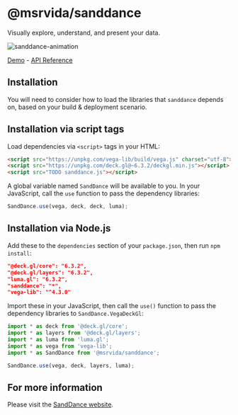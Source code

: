# @msrvida/sanddance

Visually explore, understand, and present your data.

![sanddance-animation](https://user-images.githubusercontent.com/11507384/54236654-52d42800-44d1-11e9-859e-6c5d297a46d2.gif)

[Demo](https://microsoft.github.io/SandDance/app) - [API Reference](https://microsoft.github.io/SandDance/docs/sanddance/v1/api)

## Installation

You will need to consider how to load the libraries that `sanddance` depends on, based on your build & deployment scenario.

## Installation via script tags

Load dependencies via `<script>` tags in your HTML:
```html
<script src="https://unpkg.com/vega-lib/build/vega.js" charset="utf-8"></script>
<script src="https://unpkg.com/deck.gl@~6.3.2/deckgl.min.js"></script>
<script src="TODO sanddance.js"></script>
```

A global variable named `SandDance` will be available to you. In your JavaScript, call the `use` function to pass the dependency libraries:

```js
SandDance.use(vega, deck, deck, luma);
```

## Installation via Node.js

Add these to the `dependencies` section of your `package.json`, then run `npm install`:

```json
"@deck.gl/core": "6.3.2",
"@deck.gl/layers": "6.3.2",
"luma.gl": "6.3.2",
"sanddance": "*",
"vega-lib": "^4.3.0"
```

Import these in your JavaScript, then call the `use()` function to pass the dependency libraries to `SandDance.VegaDeckGl`:

```js
import * as deck from '@deck.gl/core';
import * as layers from '@deck.gl/layers';
import * as luma from 'luma.gl';
import * as vega from 'vega-lib';
import * as SandDance from '@msrvida/sanddance';

SandDance.use(vega, deck, layers, luma);
```

## For more information
Please visit the [SandDance website](https://microsoft.github.io/SandDance/).
